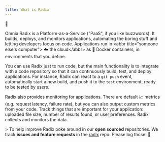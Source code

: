 ```yaml
---
title: What is Radix
---
```

:tada:

Omnia Radix is a Platform-as-a-Service ("PaaS", if you like buzzwords). It builds, deploys, and monitors applications, automating the boring stuff and letting developers focus on code. Applications run in &lt;abbr title="someone else's computer"&gt; ☁️ the cloud&lt;/abbr&gt; as 🐳 Docker containers, in environments that you define.

You can use Radix just to run code, but the main functionality is to integrate with a code repository so that it can continuously build, test, and deploy applications. For instance, Radix can react to a `git push` event, automatically start a new build, and push it to the `test` environment, ready to be tested by users.

Radix also provides monitoring for applications. There are default 📈 metrics (e.g. request latency, failure rate), but you can also output custom metrics from your code. Track things that are important for your application: uploaded file size, number of results found, or user preferences. Radix collects and monitors the data.

&gt; To help improve Radix poke around in our **open sourced** repositories. We track **issues and feature requests** in the [radix](https://github.com/equinor/radix/issues) repo. Please log those! 🙂
